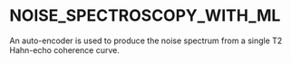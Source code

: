 # NOISE_SPECTROSCOPY_WITH_ML
An auto-encoder is used to produce the noise spectrum from a single T2 Hahn-echo coherence curve.
